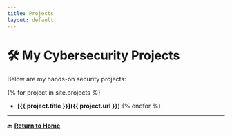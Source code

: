 ```yaml
---
title: Projects
layout: default
---
```


# 🛠️ My Cybersecurity Projects  
Below are my hands-on security projects:

{% for project in site.projects %}
- **[{{ project.title }}]({{ project.url }})**
{% endfor %}

---
🔙 **[Return to Home](./index.md)**  